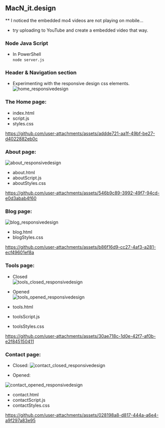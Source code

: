 ## MacN_it.design

** I noticed the embedded mo4 videos are not playing on mobile... <br>
- try uploading to YouTube and create a embedded video that way. <br>

### Node Java Script

- In PowerShell <br>
`node server.js` <br>

### Header & Navigation section

- Experimenting with the responsive design css elements. <br>
![home_responsivedesign](https://github.com/user-attachments/assets/e515d419-cfcf-4e77-9840-d5bb09382683)

### The Home page: 
- index.html <br>
- script.js <br>
- styles.css <br>


https://github.com/user-attachments/assets/addde721-aa1f-49bf-be27-d4022882eb0c


### About page:

![about_responsivedesign](https://github.com/user-attachments/assets/1bce4a68-1bc0-4f34-8d98-08c02942455f)

- about.html
- aboutScript.js
- aboutStyles.css

https://github.com/user-attachments/assets/546b9c89-3992-49f7-94cd-e0d3abab4f60

### Blog page:

![blog_responsivedesign](https://github.com/user-attachments/assets/4c82baca-188d-424a-a1fb-a55711e74ae7)

- blog.html
- blogStyles.css

https://github.com/user-attachments/assets/b86f16d9-cc27-4af3-a281-ecf49601ef8a

### Tools page:

- Closed <br>
![tools_closed_responsivedesign](https://github.com/user-attachments/assets/fed9af48-0cf0-4eba-832b-c869c9f465ed)

- Opened <br>
![tools_opened_responsivedesign](https://github.com/user-attachments/assets/8016e882-c2dc-432e-b76b-0423a9735ed7)

- tools.html
- toolsScript.js
- toolsStyles.css

https://github.com/user-attachments/assets/30ae718c-1d0e-42f7-af0b-e2f845150411

### Contact page:

- Closed:
![contact_closed_responsivedesign](https://github.com/user-attachments/assets/77590c9a-c000-4dc4-82e6-060597a7111e)

-  Opened:

![contact_opened_responsivedesign](https://github.com/user-attachments/assets/6362eba3-f842-4fe1-93c9-46a5f2a723d9)

- contact.html
- contactScript.js
- contactStyles.css

https://github.com/user-attachments/assets/028198a8-d817-444a-a6e4-a9f297a83e95


